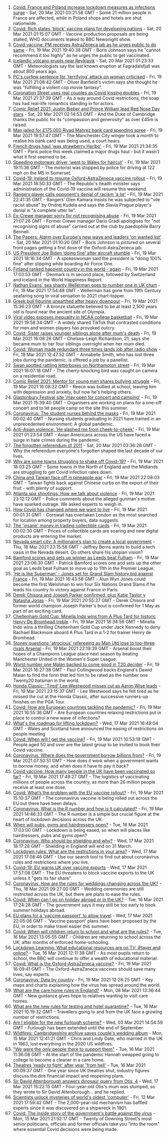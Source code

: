 1. [Covid: France and Poland increase lockdown measures as infections surge](https://www.bbc.co.uk/news/world-europe-56466223) - Sat, 20 Mar 2021 03:21:58 GMT - Some 21 million people in France are affected, while in Poland shops and hotels are shut nationwide.
1. [Covid: Rich states 'block' vaccine plans for developing nations](https://www.bbc.co.uk/news/world-56465395) - Sat, 20 Mar 2021 01:15:07 GMT - Vaccine production proposals are being stalled, WHO documents leaked to BBC Newsnight show.
1. [Covid vaccine: PM receives AstraZeneca jab as he urges public to do same](https://www.bbc.co.uk/news/uk-56462555) - Fri, 19 Mar 2021 19:40:38 GMT - Boris Johnson says he "cannot recommend it too highly" as he urges the public to get vaccinated.
1. [Icelandic volcano erupts near Reykjavik](https://www.bbc.co.uk/news/world-europe-56465393) - Sat, 20 Mar 2021 01:23:33 GMT - Meteorologists say the last known eruption at Fagradalsfjall was about 800 years ago.
1. [PC's curfew sentence for 'terrifying' attack on woman criticised](https://www.bbc.co.uk/news/uk-england-coventry-warwickshire-56459217) - Fri, 19 Mar 2021 21:08:42 GMT - Oliver Banfield's victim says she thought he was "fulfilling a violent cop movie fantasy".
1. [Coronation Street uses real couples as Covid kissing doubles](https://www.bbc.co.uk/news/entertainment-arts-56453954) - Fri, 19 Mar 2021 21:37:39 GMT - As a way around Covid restrictions, the soap has had real-life romantics standing in for actors.
1. [Comic Relief 2021: Justin Bieber and Prince William lead Red Nose Day stars](https://www.bbc.co.uk/news/entertainment-arts-56442606) - Sat, 20 Mar 2021 02:14:53 GMT - And the Duke of Cambridge thanks the public for its "compassion and generosity" as over £45m is raised.
1. [Man jailed for £175,000 Riyad Mahrez bank card spending spree](https://www.bbc.co.uk/news/uk-england-london-56463663) - Fri, 19 Mar 2021 19:57:47 GMT - The Manchester City winger took a month to realise his bank card was being used, a court hears.
1. [French drugs haul 'was strawberry Haribo'](https://www.bbc.co.uk/news/world-europe-56461868) - Fri, 19 Mar 2021 21:34:35 GMT - Paris police this week claimed a major drugs haul - but it wasn't what it first seemed to be.
1. [Speeding motorway driver 'went to Wales for haircut'](https://www.bbc.co.uk/news/uk-england-somerset-56462975) - Fri, 19 Mar 2021 19:11:36 GMT - The motorist was stopped by police for driving at 122 mph on the M5 in Somerset.
1. [Covid-19: Ireland to resume Oxford-AstraZeneca vaccine rollout](https://www.bbc.co.uk/news/world-europe-56463941) - Fri, 19 Mar 2021 18:50:33 GMT - The Republic's health minister says administration of the Covid-19 vaccine will resume this weekend.
1. [Rangers player calls opponent's denial of racism 'a lie'](https://www.bbc.co.uk/sport/football/56465292) - Fri, 19 Mar 2021 22:41:35 GMT - Rangers' Glen Kamara insists he was subjected to "vile racist abuse" by Ondrej Kudela and says the Slavia Prague player's denial is "a complete utter lie".
1. [Ex-Crewe manager sorry for not recognising abuse](https://www.bbc.co.uk/sport/football/56464043) - Fri, 19 Mar 2021 21:07:26 GMT - Former Crewe manager Dario Gradi apologises for "not recognising signs of abuse" carried out at the club by paedophile Barry Bennell.
1. [The Papers: Alarm over Europe's new wave and leaders 'on wanted list'](https://www.bbc.co.uk/news/blogs-the-papers-56465142) - Sat, 20 Mar 2021 01:10:20 GMT - Boris Johnson is pictured on several front pages getting a first dose of the Oxford-AstraZeneca jab.
1. [US President Joe Biden ‘doing fine’ after aircraft stumble](https://www.bbc.co.uk/news/world-us-canada-56462824) - Fri, 19 Mar 2021 18:16:34 GMT - A spokeswoman said the president is "doing 100% fine" after slipping while boarding Air Force One.
1. [Finland ranked happiest country in the world - again](https://www.bbc.co.uk/news/world-europe-56457295) - Fri, 19 Mar 2021 17:03:53 GMT - Denmark is in second place, followed by Switzerland and Iceland in the World Happiness Report.
1. [Nathan Evans' sea shanty Wellerman goes to number one in UK chart](https://www.bbc.co.uk/news/entertainment-arts-56463078) - Fri, 19 Mar 2021 17:54:48 GMT - Wellerman has gone from 19th Century seafaring song to viral sensation to 2021 chart-topper.
1. [Greek bull figurine unearthed after heavy downpour](https://www.bbc.co.uk/news/world-europe-56460693) - Fri, 19 Mar 2021 15:36:23 GMT - A bronze statuette believed to be at least 2,500 years old is found near the ancient site of Olympia.
1. [Viral video exposes inequality in NCAA college basketball](https://www.bbc.co.uk/news/world-us-canada-56464331) - Fri, 19 Mar 2021 19:58:34 GMT - A widely shared TikTok that contrasted conditions for men and women players has provoked outcry.
1. [Covid: Sister raises younger siblings alone after mum's death](https://www.bbc.co.uk/news/uk-england-leeds-56445577) - Fri, 19 Mar 2021 16:08:26 GMT - Chelsea-Leigh Richardson, 21, says she became mum to her four siblings overnight when her mum died.
1. [Covid: Woman made redundant three times lands job after radio show](https://www.bbc.co.uk/news/uk-england-leeds-56456392) - Fri, 19 Mar 2021 12:47:52 GMT - Annabelle Smith, who has lost three jobs during the pandemic, is offered a job by a panellist.
1. [Swan spotted rattling letterboxes on Northampton street](https://www.bbc.co.uk/news/uk-england-northamptonshire-56462299) - Fri, 19 Mar 2021 16:07:18 GMT - The cherry-knocking bird was caught on camera on a residential road.
1. [Comic Relief 2021: Mentor for young men shares bullying struggle](https://www.bbc.co.uk/news/uk-england-birmingham-56461725) - Fri, 19 Mar 2021 16:08:22 GMT - Reece was bullied at school, leaving him with depression and anxiety, but now he's helping others.
1. [Glastonbury Festival site 'may open for concert and camping'](https://www.bbc.co.uk/news/entertainment-arts-56457716) - Fri, 19 Mar 2021 15:39:40 GMT - Organisers are working on plans for a one-off concert and to let people camp on the site this summer.
1. [Coronavirus: The student nurses behind the masks](https://www.bbc.co.uk/news/health-56354162) - Fri, 19 Mar 2021 00:02:40 GMT - Nursing students graduating in 2021 have trained in an unprecedented environment: A global pandemic.
1. [Anti-Asian violence: 'He slashed me from cheek-to-cheek'](https://www.bbc.co.uk/news/world-us-canada-56446812) - Fri, 19 Mar 2021 01:23:54 GMT - Asian Americans across the US have faced a surge in hate crimes during the pandemic.
1. [The forgotten referendum of 2011](https://www.bbc.co.uk/news/uk-politics-56435341) - Sat, 20 Mar 2021 03:36:28 GMT - Why the referendum everyone's forgotten shaped the last decade of our lives.
1. [Why are some towns struggling to shake off Covid-19?](https://www.bbc.co.uk/news/health-56449409) - Fri, 19 Mar 2021 18:03:25 GMT - Some towns in the North of England and the Midlands are struggling to get Covid infection rates down.
1. [China and Taiwan face off in pineapple war](https://www.bbc.co.uk/news/business-56353963) - Fri, 19 Mar 2021 22:08:03 GMT - Taiwan fights back against Chinese curbs on the export of their fruit - with plenty of support.
1. [Atlanta spa shootings: How we talk about violence](https://www.bbc.co.uk/news/world-us-canada-56446820) - Fri, 19 Mar 2021 23:12:12 GMT - Police comments about the alleged gunman's motive have sparked outrage. We asked experts to weigh in.
1. [How Covid has changed where we want to live](https://www.bbc.co.uk/news/business-56359865) - Fri, 19 Mar 2021 00:01:31 GMT - Cornwall has overtaken London as the most searched for location among property buyers, data suggests.
1. [The 'insane' money in trading collectible cards](https://www.bbc.co.uk/news/business-56413186) - Fri, 19 Mar 2021 00:02:30 GMT - Prices of collectible cards are soaring and new digital products are entering the market.
1. [Nevada smart city: A millionaire’s plan to create a local government](https://www.bbc.co.uk/news/world-us-canada-56409924) - Thu, 18 Mar 2021 23:15:58 GMT - Jeffrey Berns wants to build a tech oasis in the Nevada desert. Do others share his utopian vision?
1. [Bamford scores and sets up winner as Leeds beat Fulham](https://www.bbc.co.uk/sport/football/56369110) - Fri, 19 Mar 2021 23:06:30 GMT - Patrick Bamford scores one and sets up the other goal as Leeds beat Fulham to move up to 11th in the Premier League.
1. ['He is like Superman' - Jones set for Grand Slam history bid against France](https://www.bbc.co.uk/sport/rugby-union/56449307) - Fri, 19 Mar 2021 16:43:58 GMT - Alun Wyn Jones could become the first Welshman to win four Six Nations Grand Slams if he leads his country to victory against France in Paris.
1. [Derek Chisora and Joseph Parker confirmed, plus Katie Taylor v Natasha Jonas](https://www.bbc.co.uk/sport/boxing/56464595) - Fri, 19 Mar 2021 20:55:27 GMT - Derek Chisora and former world champion Joseph Parker's bout is confirmed for 1 May as part of an exciting card.
1. [Cheltenham Gold Cup: Minella Indo wins from A Plus Tard for historic Henry De Bromhead treble](https://www.bbc.co.uk/sport/horse-racing/56460843) - Fri, 19 Mar 2021 18:34:56 GMT - Minella Indo wins a thrilling Cheltenham Gold Cup under Jack Kennedy to deny Rachael Blackmore aboard A Plus Tard in a 1-2 for trainer Henry de Bromhead.
1. [Stoney questions 'atrocious' refereeing as Man Utd lose to top-three rivals Arsenal](https://www.bbc.co.uk/sport/football/56369103) - Fri, 19 Mar 2021 22:19:39 GMT - Arsenal boost their hopes of a Champions League place next season by beating Manchester United in the Women's Super League.
1. [World number one Malan backed to come good in T20 decider](https://www.bbc.co.uk/sport/cricket/56462008) - Fri, 19 Mar 2021 16:27:38 GMT - Paul Collingwood backs England's Dawid Malan to find the form that led him to be rated as the number one Twenty20 batsman in the world.
1. [Honda Classic: 'Tired' Lee Westwood misses cut as Aaron Wise leads](https://www.bbc.co.uk/sport/golf/56462944) - Fri, 19 Mar 2021 23:15:37 GMT - Lee Westwood says he felt tired as he missed the cut at the Honda Classic, after successive runners-up finishes on the PGA Tour.
1. [Covid: How are European countries tackling the pandemic?](https://www.bbc.co.uk/news/explainers-53640249) - Fri, 19 Mar 2021 16:55:36 GMT - Are European countries relaxing restrictions put in place to control a new wave of infections?
1. [What's the roadmap for lifting lockdown?](https://www.bbc.co.uk/news/explainers-52530518) - Wed, 17 Mar 2021 16:49:04 GMT - Wales and Scotland have announced the easing of restrictions on people meeting
1. [Covid: When will I get the vaccine?](https://www.bbc.co.uk/news/health-55045639) - Fri, 19 Mar 2021 10:53:19 GMT - People aged 50 and over are the latest group to be invited to book their Covid vaccine.
1. [Coronavirus: Where does the government borrow billions from?](https://www.bbc.co.uk/news/business-50504151) - Fri, 19 Mar 2021 07:50:51 GMT - How does it work when a government wants to borrow money, and when does it have to pay it back?
1. [Covid vaccine: How many people in the UK have been vaccinated so far?](https://www.bbc.co.uk/news/health-55274833) - Fri, 19 Mar 2021 17:49:27 GMT - The logistics of vaccinating millions of people across the country, as more than 26 million people receive at least one dose.
1. [Covid: What’s the problem with the EU vaccine rollout?](https://www.bbc.co.uk/news/explainers-52380823) - Fri, 19 Mar 2021 15:10:37 GMT - The coronavirus vaccine is being rolled out across the EU but there have been delays.
1. [Coronavirus: What is the R number and how is it calculated?](https://www.bbc.co.uk/news/health-52473523) - Fri, 19 Mar 2021 14:46:33 GMT - The R number is a simple but crucial figure at the heart of lockdown decisions across the UK.
1. [When will pubs, gyms and hairdressers open?](https://www.bbc.co.uk/news/explainers-53349989) - Tue, 16 Mar 2021 17:03:00 GMT - Lockdown is being eased, so when will places like hairdressers, pubs and gyms open?
1. [Coronavirus: Who should be shielding and why?](https://www.bbc.co.uk/news/health-51997151) - Wed, 17 Mar 2021 18:17:28 GMT - Shielding in England will end on 31 March.
1. [Lockdown rules: What are the restrictions in your area?](https://www.bbc.co.uk/news/uk-54373904) - Wed, 17 Mar 2021 17:08:46 GMT - Use our search tool to find out about coronavirus rules and restrictions where you live.
1. [Covid-19: EU warns UK over vaccine exports](https://www.bbc.co.uk/news/45877605) - Wed, 17 Mar 2021 17:57:08 GMT - The EU threatens to block vaccine exports to the UK unless it "gets its fair share".
1. [Coronavirus: How are the rules for weddings changing across the UK?](https://www.bbc.co.uk/news/explainers-52811509) - Thu, 18 Mar 2021 09:27:00 GMT - Wedding ceremonies are still restricted across the UK, but there are plans to ease the rules.
1. [Covid: When can I go on holiday abroad or in the UK?](https://www.bbc.co.uk/news/explainers-52646738) - Tue, 16 Mar 2021 17:24:28 GMT - The government says it may still be too early to book summer holidays abroad.
1. [EU plans for a 'vaccine passport' to allow travel](https://www.bbc.co.uk/news/world-europe-56436910) - Wed, 17 Mar 2021 22:05:06 GMT - 'Vaccine passport' plans have been proposed by the EU, in order to make travel easier this summer.
1. [Covid: When will children return to school and what are the rules?](https://www.bbc.co.uk/news/education-51643556) - Tue, 16 Mar 2021 13:05:55 GMT - Children are returning to school across the UK, after months of enforced home-schooling.
1. [Lockdown Learning: What educational resources are on TV, iPlayer and online?](https://www.bbc.co.uk/news/education-55591821) - Tue, 16 Mar 2021 12:11:38 GMT - As most pupils return to school, the BBC will continue to offer a wealth of educational material.
1. [Covid: What is the Oxford-AstraZeneca vaccine?](https://www.bbc.co.uk/news/health-55302595) - Fri, 19 Mar 2021 16:09:41 GMT - The Oxford-AstraZeneca vaccines should save many lives, say experts.
1. [Coronavirus: Data by country](https://www.bbc.co.uk/news/world-51235105) - Fri, 19 Mar 2021 12:28:25 GMT - Key maps and charts explaining how the virus has spread around the world.
1. [What are the care home rules in England?](https://www.bbc.co.uk/news/explainers-53503712) - Mon, 08 Mar 2021 13:36:44 GMT - New guidance gives hope to relatives wanting to visit care homes.
1. [What are the new rules for testing and hotel quarantine?](https://www.bbc.co.uk/news/explainers-52544307) - Tue, 16 Mar 2021 10:19:32 GMT - Travellers going to and from the UK face a growing number of restrictions.
1. [Am I eligible for the new furlough scheme?](https://www.bbc.co.uk/news/explainers-52135342) - Wed, 03 Mar 2021 14:54:59 GMT - Furlough has been extended until the end of September.
1. [Wildfires: Cambridgeshire archive saves couple's wedding album](https://www.bbc.co.uk/news/uk-england-cambridgeshire-56401868) - Mon, 15 Mar 2021 12:41:21 GMT - Chris and Lindy Date, who married in the UK in 1963, lost everything in the 2020 US wildfires.
1. ["We were the only people there to support them"](https://www.bbc.co.uk/news/uk-scotland-glasgow-west-56416118) - Tue, 16 Mar 2021 11:36:08 GMT - At the start of the pandemic Hannah swapped going to college to become a cleaner in a care home.
1. [Theatres 'ready to fight' after year 'from hell'](https://www.bbc.co.uk/news/business-56394404) - Tue, 16 Mar 2021 00:09:37 GMT - One year since UK theatres shut, industry figures discuss the dire financial impact and reopening plans.
1. [Sir David Attenborough answers dinosaur query from Otis, 4](https://www.bbc.co.uk/news/uk-wales-56429104) - Wed, 17 Mar 2021 15:22:15 GMT - Four-year-old Otis's mum was stumped, so they wrote to Sir David Attenborough... and he replied.
1. [Scientists unlock mysteries of world's oldest 'computer'](https://www.bbc.co.uk/news/science-environment-56377567) - Fri, 12 Mar 2021 17:59:42 GMT - The 2,000-year-old mechanism has baffled experts since it was discovered on a shipwreck in 1901.
1. [Covid: The inside story of the government's battle against the virus](https://www.bbc.co.uk/news/uk-politics-56361599) - Mon, 15 Mar 2021 21:52:17 GMT - Twenty of Downing Street's most senior politicians, officials and former officials take you "into the room" where essential Covid decisions were being made.
